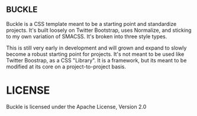 BUCKLE
-----------

Buckle is a CSS template meant to be a starting point and standardize projects. It's built loosely on Twitter Bootstrap, uses Normalize, and sticking to my own variation of SMACSS. It's broken into three style types.


This is still very early in development and will grown and expand to slowly become a robust starting point for projects. It's not meant to be used like Twitter Boostrap, as a CSS "Library". It is a framework, but its meant to be modified at its core on a project-to-project basis.


LICENSE
=======

Buckle is licensed under the Apache License, Version 2.0
